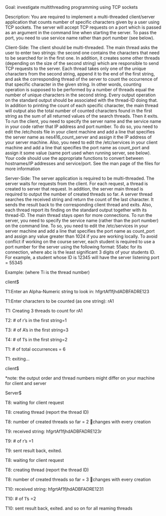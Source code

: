 Goal: investigate multithreading programming using TCP sockets

Description:
You are required to implement a multi-threaded client/server application that counts number of
specific characters given by a user using TCP sockets. The server will accept TCP requests on a port
which is passed as an argument in the command line when starting the server. To pass the port, you
need to use service name rather than port number (see below).

Client-Side:
The client should be multi-threaded. The main thread asks the user to enter two strings: the
second one contains the characters that need to be searched for in the first one. In addition, it creates
some other threads (depending on the size of the second string) which are responsible to send TCP
requests to the server. Each thread takes only one of the unique characters from the second string,
append it to the end of the first string, and ask the corresponding thread of the server to count the
occurrence of that specific character in the given string. In other words, counting operation is supposed
to be performed by a number of threads equal the number of unique characters in the second string.
Every output operation on the standard output should be associated with the thread-ID doing that. In
addition to printing the count of each specific character, the main thread will output also the total
number of counted characters found in the first string as the sum of all returned values of the search
threads. Then it exits.
To run the client, you need to specify the server name and the service name in your code rather that
IP address and port number. To do so, you need to edit the /etc/hosts file in your client machine
and add a line that specifies the server name as nes416_count_server and assign it the IP address of
your server machine. Also, you need to edit the /etc/services in your client machine and add a
line that specifies the port name as count_port and assign it some value (same port used when running
server, see below). Your code should use the appropriate functions to convert between hostnames/IP
addresses and service/port. See the man page of the files for more information

Server-Side:
The server application is required to be multi-threaded. The server waits for requests from the
client. For each request, a thread is created to server that request. In addition, the server main thread is
required to output the number of created threads so far.
A server thread searches the received string and return the count of the last character. It sends the
result back to the corresponding client thread and exits. Also, each thread report its finding on the
standard output together with its thread-ID. The main thread stays open for more connections.
  To run the server, you need to specify the service name (rather than the port number) on the
command line. To so, you need to edit the /etc/services in your server machine and add a line
that specifies the port name as count_port and assign any value greater than 1024 if you are working
locally. To avoid conflict if working on the course server, each student is required to use a port number
for the server using the following format: 55abc for its connection, where abc is the least significant 3
digits of your students ID. For example, a student whose ID is 12345 will have the server listening port = 55345

Example: (where Ti is the thread number)

client$

T1:Enter an Alpha-Numeric string to look in: hfgrtAf1fjhdADBFADRE123

T1:Enter characters to be counted (as one string): rA1

T1: Creating 3 threads to count for rA1

T2: # of r’s in the first string=1

T3: # of A’s in the first string=3

T4: # of 1’s in the first string=2

T1: # of total occurrences = 6

T1: exiting…

client$

*note: the output order and thread numbers might differ on your machine for client and server

Server$

T8: waiting for client request

T8: creating thread (report the thread ID)

T8: number of created threads so far = 2 changes with every creation

T9: received string: hfgrtAf1fjhdADBFADRE123r

T9: # of r’s =1

T9: sent result back, exited.

T8: waiting for client request

T8: creating thread (report the thread ID)

T8: number of created threads so far = 3 changes with every creation

T10: received string: hfgrtAf1fjhdADBFADRE1231

T10: # of 1’s =2

T10: sent result back, exited.
and so on for all reaming threads
